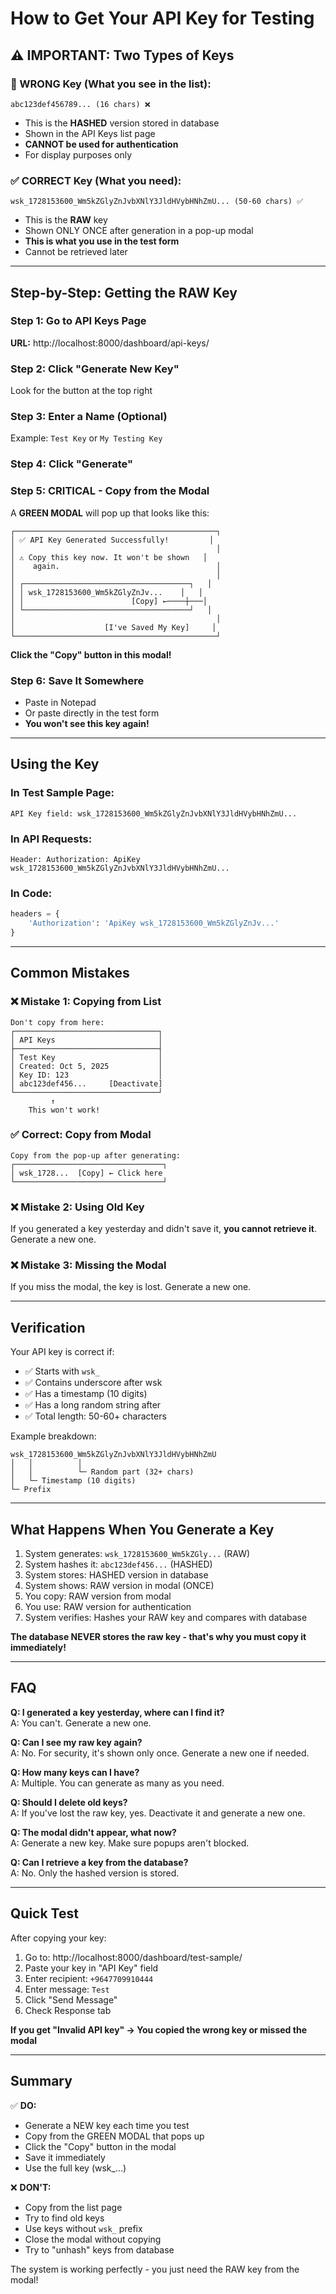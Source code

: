 # How to Get Your API Key for Testing

## ⚠️ IMPORTANT: Two Types of Keys

### 🔴 WRONG Key (What you see in the list):
```
abc123def456789... (16 chars) ❌
```
- This is the **HASHED** version stored in database
- Shown in the API Keys list page
- **CANNOT be used for authentication**
- For display purposes only

### ✅ CORRECT Key (What you need):
```
wsk_1728153600_Wm5kZGlyZnJvbXNlY3JldHVybHNhZmU... (50-60 chars) ✅
```
- This is the **RAW** key
- Shown ONLY ONCE after generation in a pop-up modal
- **This is what you use in the test form**
- Cannot be retrieved later

---

## Step-by-Step: Getting the RAW Key

### Step 1: Go to API Keys Page
**URL:** http://localhost:8000/dashboard/api-keys/

### Step 2: Click "Generate New Key"
Look for the button at the top right

### Step 3: Enter a Name (Optional)
Example: `Test Key` or `My Testing Key`

### Step 4: Click "Generate"

### Step 5: **CRITICAL - Copy from the Modal**

A **GREEN MODAL** will pop up that looks like this:

```
┌─────────────────────────────────────────────┐
│ ✅ API Key Generated Successfully!         │
│                                             │
│ ⚠️ Copy this key now. It won't be shown   │
│    again.                                   │
│                                             │
│ ┌─────────────────────────────────────┐   │
│ │ wsk_1728153600_Wm5kZGlyZnJv...    │   │
│ │                        [Copy] ←────┼───│
│ └─────────────────────────────────────┘   │
│                                             │
│                    [I've Saved My Key]     │
└─────────────────────────────────────────────┘
```

**Click the "Copy" button in this modal!**

### Step 6: Save It Somewhere
- Paste in Notepad
- Or paste directly in the test form
- **You won't see this key again!**

---

## Using the Key

### In Test Sample Page:
```
API Key field: wsk_1728153600_Wm5kZGlyZnJvbXNlY3JldHVybHNhZmU...
```

### In API Requests:
```
Header: Authorization: ApiKey wsk_1728153600_Wm5kZGlyZnJvbXNlY3JldHVybHNhZmU...
```

### In Code:
```python
headers = {
    'Authorization': 'ApiKey wsk_1728153600_Wm5kZGlyZnJv...'
}
```

---

## Common Mistakes

### ❌ Mistake 1: Copying from List
```
Don't copy from here:
┌────────────────────────────────┐
│ API Keys                       │
├────────────────────────────────┤
│ Test Key                       │
│ Created: Oct 5, 2025           │
│ Key ID: 123                    │
│ abc123def456...     [Deactivate]
└────────────────────────────────┘
         ↑
    This won't work!
```

### ✅ Correct: Copy from Modal
```
Copy from the pop-up after generating:
┌─────────────────────────────────┐
│ wsk_1728...  [Copy] ← Click here
└─────────────────────────────────┘
```

### ❌ Mistake 2: Using Old Key
If you generated a key yesterday and didn't save it, **you cannot retrieve it**. Generate a new one.

### ❌ Mistake 3: Missing the Modal
If you miss the modal, the key is lost. Generate a new one.

---

## Verification

Your API key is correct if:
- ✅ Starts with `wsk_`
- ✅ Contains underscore after wsk
- ✅ Has a timestamp (10 digits)
- ✅ Has a long random string after
- ✅ Total length: 50-60+ characters

Example breakdown:
```
wsk_1728153600_Wm5kZGlyZnJvbXNlY3JldHVybHNhZmU
│   │          │
│   │          └─ Random part (32+ chars)
│   └─ Timestamp (10 digits)
└─ Prefix
```

---

## What Happens When You Generate a Key

1. System generates: `wsk_1728153600_Wm5kZGly...` (RAW)
2. System hashes it: `abc123def456...` (HASHED)
3. System stores: HASHED version in database
4. System shows: RAW version in modal (ONCE)
5. You copy: RAW version from modal
6. You use: RAW version for authentication
7. System verifies: Hashes your RAW key and compares with database

**The database NEVER stores the raw key - that's why you must copy it immediately!**

---

## FAQ

**Q: I generated a key yesterday, where can I find it?**  
A: You can't. Generate a new one.

**Q: Can I see my raw key again?**  
A: No. For security, it's shown only once. Generate a new one if needed.

**Q: How many keys can I have?**  
A: Multiple. You can generate as many as you need.

**Q: Should I delete old keys?**  
A: If you've lost the raw key, yes. Deactivate it and generate a new one.

**Q: The modal didn't appear, what now?**  
A: Generate a new key. Make sure popups aren't blocked.

**Q: Can I retrieve a key from the database?**  
A: No. Only the hashed version is stored.

---

## Quick Test

After copying your key:

1. Go to: http://localhost:8000/dashboard/test-sample/
2. Paste your key in "API Key" field
3. Enter recipient: `+9647709910444`
4. Enter message: `Test`
5. Click "Send Message"
6. Check Response tab

**If you get "Invalid API key" → You copied the wrong key or missed the modal**

---

## Summary

✅ **DO:**
- Generate a NEW key each time you test
- Copy from the GREEN MODAL that pops up
- Click the "Copy" button in the modal
- Save it immediately
- Use the full key (wsk_...)

❌ **DON'T:**
- Copy from the list page
- Try to find old keys
- Use keys without `wsk_` prefix
- Close the modal without copying
- Try to "unhash" keys from database

The system is working perfectly - you just need the RAW key from the modal!

